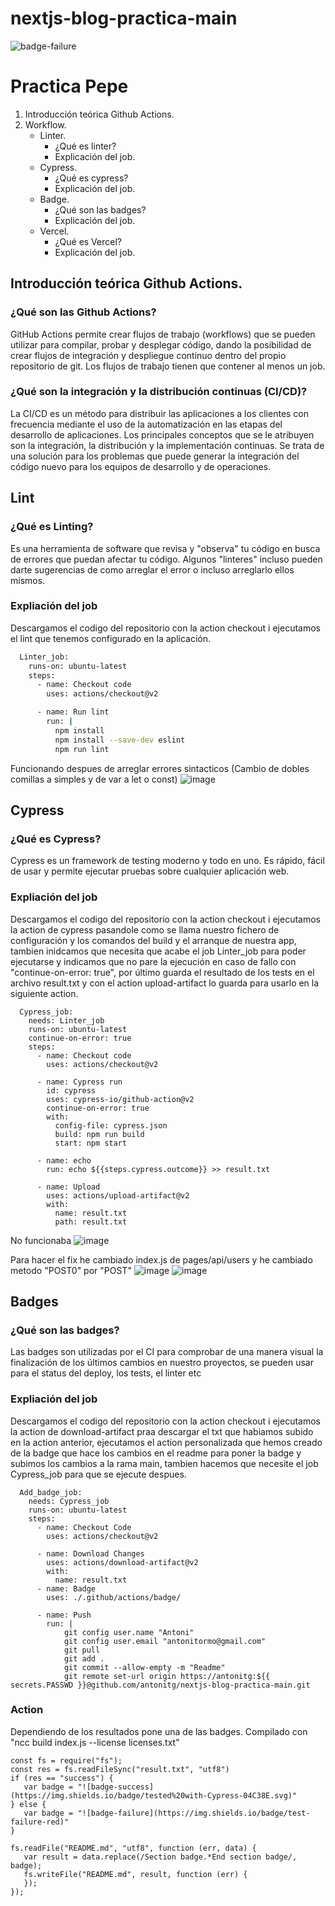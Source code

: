 # nextjs-blog-practica-main
![badge-failure](https://img.shields.io/badge/test-failure-red)

# Practica Pepe

1. Introducción teórica Github Actions.
2. Workflow.
   - Linter.
     - ¿Qué es linter?
     - Explicación del job.
   - Cypress.
     - ¿Qué es cypress?
     - Explicación del job.
   - Badge.
     - ¿Qué son las badges?
     - Explicación del job.
   - Vercel.
     - ¿Qué es Vercel?
     - Explicación del job.

## Introducción teórica Github Actions.
### ¿Qué son las Github Actions?
GitHub Actions permite crear flujos de trabajo (workflows) que se pueden utilizar para compilar, probar y desplegar código, dando la posibilidad de crear flujos de integración y despliegue continuo dentro del propio repositorio de git. Los flujos de trabajo tienen que contener al menos un job.

### ¿Qué son la integración y la distribución continuas (CI/CD)?
La CI/CD es un método para distribuir las aplicaciones a los clientes con frecuencia mediante el uso de la automatización en las etapas del desarrollo de aplicaciones. Los principales conceptos que se le atribuyen son la integración, la distribución y la implementación continuas. Se trata de una solución para los problemas que puede generar la integración del código nuevo para los equipos de desarrollo y de operaciones.

## Lint
### ¿Qué es Linting?
Es una herramienta de software que revisa y "observa" tu código en busca de errores que puedan afectar tu código. Algunos "linteres" incluso pueden darte sugerencias de como arreglar el error o incluso arreglarlo ellos mismos.

### Expliación del job
Descargamos el codigo del repositorio con la action checkout i ejecutamos el lint que tenemos configurado en la aplicación.

```bash
  Linter_job:
    runs-on: ubuntu-latest
    steps:
      - name: Checkout code
        uses: actions/checkout@v2

      - name: Run lint
        run: |
          npm install
          npm install --save-dev eslint
          npm run lint
```
Funcionando despues de arreglar errores sintacticos (Cambio de dobles comillas a simples y de var a let o const)
![image](https://user-images.githubusercontent.com/45063500/146681917-da69d71a-911f-444e-90d9-82f704c4baff.png)

## Cypress
### ¿Qué es Cypress?
Cypress es un framework de testing moderno y todo en uno. Es rápido, fácil de usar y permite ejecutar pruebas sobre cualquier aplicación web.

### Expliación del job
Descargamos el codigo del repositorio con la action checkout i ejecutamos la action de cypress pasandole como se llama nuestro fichero de configuración y los comandos del build y el arranque de nuestra app, tambien inidcamos que necesita que acabe el job Linter_job para poder ejecutarse y indicamos que no pare la ejecución en caso de fallo con "continue-on-error: true", por último guarda el resultado de los tests en el archivo result.txt y con el action upload-artifact lo guarda para usarlo en la siguiente action.

```
  Cypress_job:
    needs: Linter_job
    runs-on: ubuntu-latest
    continue-on-error: true
    steps:
      - name: Checkout code
        uses: actions/checkout@v2

      - name: Cypress run
        id: cypress
        uses: cypress-io/github-action@v2
        continue-on-error: true
        with:
          config-file: cypress.json
          build: npm run build
          start: npm start
 
      - name: echo
        run: echo ${{steps.cypress.outcome}} >> result.txt

      - name: Upload
        uses: actions/upload-artifact@v2
        with:
          name: result.txt
          path: result.txt
```
No funcionaba 
![image](https://user-images.githubusercontent.com/45063500/146682872-880efa33-4c3e-4d05-a036-3f10dd27f5f6.png)

Para hacer el fix he cambiado index.js de pages/api/users y he cambiado metodo "POST0" por "POST"
![image](https://user-images.githubusercontent.com/45063500/146682841-a0013819-0789-4dd5-9305-22878ccdbfea.png)
![image](https://user-images.githubusercontent.com/45063500/146684469-43433c3d-b9d4-401a-afb8-e4e01f6fe848.png)

## Badges
### ¿Qué son las badges?
Las badges son utilizadas por el CI para comprobar de una manera visual la finalización de los últimos cambios en nuestro proyectos, se pueden usar para el status del deploy, los tests, el linter etc

### Expliación del job
Descargamos el codigo del repositorio con la action checkout i ejecutamos la action de download-artifact praa descargar el txt que habiamos subido en la action anterior, ejecutamos el action personalizada que hemos creado de la badge que hace los cambios en el readme para poner la badge y subimos los cambios a la rama main, tambien hacemos que necesite el job Cypress_job para que se ejecute despues.

```
  Add_badge_job:
    needs: Cypress_job
    runs-on: ubuntu-latest
    steps:
      - name: Checkout Code
        uses: actions/checkout@v2
      
      - name: Download Changes
        uses: actions/download-artifact@v2
        with:
          name: result.txt
      - name: Badge  
        uses: ./.github/actions/badge/
      
      - name: Push
        run: | 
            git config user.name "Antoni"
            git config user.email "antonitormo@gmail.com"
            git pull
            git add .
            git commit --allow-empty -m "Readme" 
            git remote set-url origin https://antonitg:${{ secrets.PASSWD }}@github.com/antonitg/nextjs-blog-practica-main.git

```

### Action
Dependiendo de los resultados pone una de las badges.
Compilado con "ncc build index.js --license licenses.txt"

```
const fs = require("fs");
const res = fs.readFileSync("result.txt", "utf8")
if (res == "success") {
   var badge = "![badge-success](https://img.shields.io/badge/tested%20with-Cypress-04C38E.svg)"
} else {
   var badge = "![badge-failure](https://img.shields.io/badge/test-failure-red)"
}

fs.readFile("README.md", "utf8", function (err, data) {
   var result = data.replace(/Section badge.*End section badge/, badge);
   fs.writeFile("README.md", result, function (err) {
   });
});  
```

<!-- Section badg  End section badg -->
